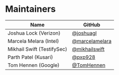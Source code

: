 # Maintainers

| Name                       | GitHub          |
|----------------------------|-----------------|
| Joshua Lock (Verizon)      | [@joshuagl](https://github.com/joshuagl) |
| Marcela Melara (Intel)     | [@marcelamelara](https://github.com/marcelamelara) |
| Mikhail Swift (TestifySec) | [@mikhailswift](https://github.com/mikhailswift) |
| Parth Patel (Kusari)       | [@pxp928](https://github.com/pxp928) |
| Tom Hennen (Google)        | [@TomHennen](https://github.com/TomHennen) |
